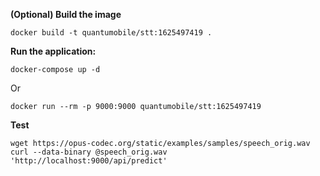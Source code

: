 **(Optional) Build the image**

    docker build -t quantumobile/stt:1625497419 .

**Run the application:**

    docker-compose up -d

Or

    docker run --rm -p 9000:9000 quantumobile/stt:1625497419

**Test**

    wget https://opus-codec.org/static/examples/samples/speech_orig.wav
    curl --data-binary @speech_orig.wav 'http://localhost:9000/api/predict'
